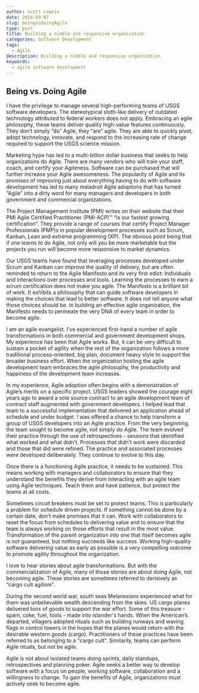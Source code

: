 ```yaml
---
author: Scott Lewein
date: 2016-09-07
slug: beingvsDoingAgile
type: post
title: Building a nimble and responsive organization
categories: Software Development
tags:
  - Agile
description: Building a nimble and responsive organization
keywords:
  - agile software development
---
```


<a href="mailto:srlewein@usgs.gov"><i class="fas fa-envelope-square fa-2x" aria-hidden="true"></i></a>
<a href="https://plus.google.com/101896392932098540953"><i class="fab fa-google-plus-square fa-2x"></i></a>
<a href="https://www.linkedin.com/in/scott-lewein-5200974"><i class="fab fa-linkedin-square fa-2x"></i></a>


Being vs. Doing Agile
-----------------------------------------------------

I have the privilege to manage several high-performing teams of USGS software developers. The stereotypical sloth-like delivery of outdated technology attributed to federal workers does not apply. Embracing an agile philosophy, these teams deliver quality high-value features continuously. They don’t simply “do” Agile, they “are” agile.  They are able to quickly pivot, adopt technology, innovate, and respond to the increasing rate of change required to support the USGS science mission.

Marketing hype has led to a multi-billion dollar business that seeks to help organizations do Agile. There are many vendors who will train your staff, coach, and certify your Agileness. Software can be purchased that will further increase your Agile awesomeness. The popularity of Agile and its promises of improving just about everything having to do with software development has led to many maladroit Agile adoptions that has turned “Agile” into a dirty word for many managers and developers in both government and commercial organizations.

The Project Management Institute (PMI) writes on their website that their PMI Agile Certified Practitioner (PMI-ACP)™ “is our fastest growing certification”. They provide a range of courses that certify Project Manager Professionals (PMP)s in popular development processes such as Scrum, Kanban, Lean and extreme programming (XP). The obvious point being that if one learns to do Agile, not only will you be more marketable but the projects you run will become more responsive to market dynamics.

Our USGS teams have found that leveraging processes developed under Scrum and Kanban can improve the quality of delivery, but are often reminded to return to the Agile Manifesto and its very first edict: Individuals and interactions over processes and tools. Learning the processes to earn a scrum certification does not make you agile. The Manifesto is a brilliant bit of work. It exhibits a philosophy that can guide software developers in making the choices that lead to better software. It does not tell anyone what those choices should be. In building an effective agile organization, the Manifesto needs to permeate the very DNA of every team in order to become agile.

I am an agile evangelist. I’ve experienced first-hand a number of agile transformations in both commercial and government development shops. My experience has been that Agile works. But, it can be very difficult to sustain a pocket of agility when the rest of the organization follows a more traditional process-oriented, big plan, document heavy style to support the broader business effort. When the organization hosting the agile development team embraces the agile philosophy, the productivity and happiness of the development team increases.

In my experience, Agile adoption often begins with a demonstration of Agile’s merits on a specific project. USGS leaders showed the courage eight years ago to award a sole source contract to an agile development team of contract staff augmented with government developers. I helped lead that team to a successful implementation that delivered an application ahead of schedule and under budget. I was offered a chance to help transform a group of USGS developers into an Agile practice. From the very beginning, the team sought to become agile, not simply do Agile. The team evolved their practice through the use of retrospectives -  sessions that identified what worked and what didn’t. Processes that didn’t work were discarded and those that did were refined. The practice and associated processes were developed deliberately. They continue to evolve to this day.

Once there is a functioning Agile practice, it needs to be sustained. This means working with managers and collaborators to ensure that they understand the benefits they derive from interacting with an agile team using Agile techniques. Teach them and have patience, but protect the teams at all costs.

Sometimes circuit breakers must be set to protect teams. This is particularly a problem for schedule driven projects. If something cannot be done by a certain date, don’t make promises that it can. Work with collaborators to reset the focus from schedules to delivering value and to ensure that the team is always working on those efforts that result in the most value. Transformation of the parent organization into one that itself becomes agile is not guaranteed, but nothing succeeds like success. Working high-quality software delivering value as early as possible is a very compelling outcome to promote agility throughout the organization.

I love to hear stories about agile transformations. But with the commercialization of Agile, many of those stories are about doing Agile, not becoming agile. These stories are sometimes referred to derisively as “cargo cult agilism”.

During the second world war, south seas Melanesians experienced what for them was unbelievable wealth descending from the skies. US cargo planes delivered tons of goods to support the war effort. Some of this treasure - spam, coke, fuel, tools - made into islander's hands. When the American’s departed, villagers adopted rituals such as building runways and waving flags in control towers in the hopes that the planes would return with the desirable western goods (cargo). Practitioners of these practices have been referred to as belonging to a "cargo cult". Similarily, teams can perform Agile rituals, but not be agile.

Agile is not about isolated teams doing sprints, daily standups, retrospectives and planning poker. Agile seeks a better way to develop software with a focus on people, working software, collaboration and a willingness to change. To gain the benefits of Agile, organizations must actively seek to become agile.
